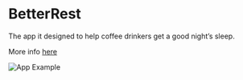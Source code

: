 # BetterRest

The app it designed to help coffee drinkers get a good night’s sleep.

More info [here](https://www.hackingwithswift.com/books/ios-swiftui/betterrest-introduction)

![App Example](BetterRestAppExample.gif)
